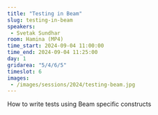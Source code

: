 ```yaml
---
title: "Testing in Beam"
slug: testing-in-beam
speakers:
 - Svetak Sundhar
room: Hamina (MP4)
time_start: 2024-09-04 11:00:00
time_end: 2024-09-04 11:25:00
day: 1
gridarea: "5/4/6/5"
timeslot: 6
images:
 - /images/sessions/2024/testing-beam.jpg 
---
```


How to write tests using Beam specific constructs